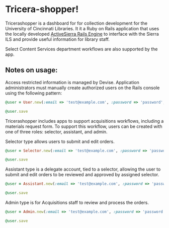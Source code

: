 # Tricera-shopper!

Tricerashopper is a dashboard for for collection development for the University of Cincinnati Libraries. It it a Ruby on Rails application that uses the locally developed [ActiveSierra Rails Engine](https://github.com/uclibs/active_sierra) to interface with the Sierra ILS and provide useful information for library staff.

Select Content Services department workflows are also supported by the app.

## Notes on usage:

Access restricted information is managed by Devise. Application administrators must manually create authorized users on the Rails console using the following pattern:

```ruby
@user = User.new(:email => 'test@example.com', :password => 'password', :password_confirmation => 'password')

@user.save

```

Tricerashopper includes apps to support acquisitions workflows, including a materials request form. To support this workflow, users can be created with one of three roles: selector, assistant, and admin.

Selector type allows users to submit and edit orders.

```ruby
@user = Selector.new(:email => 'test@example.com', :password => 'password', :password_confirmation => 'password', :location => ["loc1", "loc2"], :lmlo_receives_report => true,)

@user.save

```

Assistant type is a delegate account, tied to a selector, allowing the user to submit and edit orders to be reviewed and approved by assigned selector.

```ruby
@user = Assistant.new(:email => 'test@example.com', :password => 'password', :password_confirmation => 'password', selector_id = 1)

@user.save

```

Admin type is for Acquisitions staff to review and process the orders.
```ruby
@user = Admin.new(:email => 'test@example.com', :password => 'password', :password_confirmation => 'password')

@user.save

```
